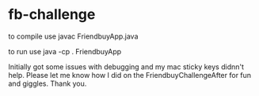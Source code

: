 # fb-challenge

to compile use javac FriendbuyApp.java

to run use java -cp . FriendbuyApp

Initially  got some issues with debugging and my mac  sticky keys didnn't help.   Please let me know how I did on the  FriendbuyChallengeAfter for fun and giggles.
Thank you.
